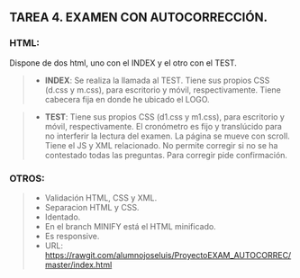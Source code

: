 ## TAREA 4. EXAMEN CON AUTOCORRECCIÓN.

### HTML:
Dispone de dos html, uno con el INDEX y el otro con el TEST.

>* **INDEX**:
Se realiza  la llamada al TEST.
Tiene sus propios CSS (d.css y m.css), para escritorio y móvil, respectivamente.
Tiene cabecera fija en donde he ubicado el LOGO.

>* **TEST**:
Tiene sus propios CSS (d1.css y m1.css), para escritorio y móvil, respectivamente.
El cronómetro es fijo y translúcido para no interferir la lectura del examen.
La página se mueve con scroll.
Tiene el JS y XML relacionado.
No permite corregir si no se ha contestado todas las preguntas.
Para corregir pide confirmación.

### OTROS:
>* Validación HTML, CSS y XML.
>* Separacion HTML y CSS.
>* Identado.
>* En el branch MINIFY está el HTML minificado.
>* Es responsive.
>* URL: https://rawgit.com/alumnojoseluis/ProyectoEXAM_AUTOCORREC/master/index.html
